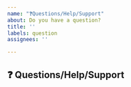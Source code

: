 ```yaml
---
name: "❓Questions/Help/Support"
about: Do you have a question?
title: ''
labels: question
assignees: ''

---
```


## ❓ Questions/Help/Support
